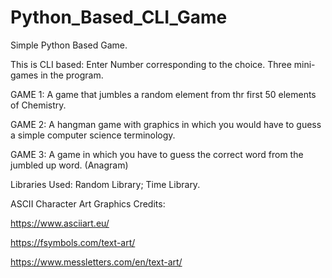 # Python_Based_CLI_Game

Simple Python Based Game.

This is CLI based: Enter Number corresponding to the choice.
Three mini-games in the program.

GAME 1:
A game that jumbles a random element from thr first 50 elements of Chemistry.

GAME 2:
A hangman game with graphics in which you would have to guess a simple computer science terminology.

GAME 3:
A game in which you have to guess the correct word from the jumbled up word. (Anagram)

Libraries Used:
Random Library;
Time Library.


ASCII Character Art Graphics Credits: 

https://www.asciiart.eu/

https://fsymbols.com/text-art/

https://www.messletters.com/en/text-art/
